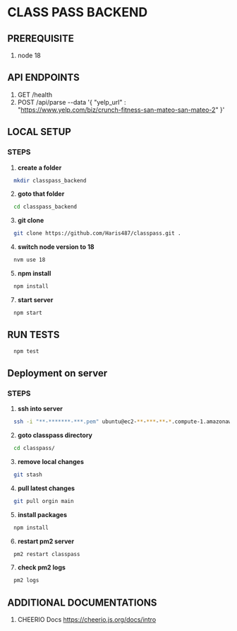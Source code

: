 # CLASS PASS BACKEND

## PREREQUISITE

1. node 18 

## API ENDPOINTS

1. GET /health
2. POST /api/parse --data '{ "yelp_url" : "https://www.yelp.com/biz/crunch-fitness-san-mateo-san-mateo-2" }'


## LOCAL SETUP

### STEPS
1. **create a folder**
```sh
  mkdir classpass_backend
```

2. **goto that folder**
```sh
  cd classpass_backend
```

3. **git clone**
```sh
  git clone https://github.com/Haris487/classpass.git .
```

4. **switch node version to 18**
```sh
  nvm use 18
```

5. **npm install**
```sh
  npm install
```

7. **start server**
```sh
  npm start
```

## RUN TESTS

```sh
  npm test
```


## Deployment on server

### STEPS

1. **ssh into server**
```sh
  ssh -i "**-*******-***.pem" ubuntu@ec2-**-***-**-*.compute-1.amazonaws.com
```

2. **goto classpass directory**
```sh
  cd classpass/
```

3. **remove local changes**
```sh
  git stash
```

4. **pull latest changes**
```sh
  git pull orgin main
```

5. **install packages**
```sh
  npm install
```

6. **restart pm2 server**
```sh
  pm2 restart classpass
```

7. **check pm2 logs**
```sh
  pm2 logs
```


## ADDITIONAL DOCUMENTATIONS

1. CHEERIO Docs https://cheerio.js.org/docs/intro
